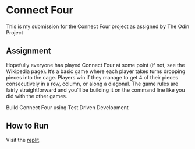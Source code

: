 # Connect Four

This is my submission for the Connect Four project as assigned by The Odin Project

## Assignment
Hopefully everyone has played Connect Four at some point (if not, see the Wikipedia page). It’s a basic game where each player takes turns dropping pieces into the cage. Players win if they manage to get 4 of their pieces consecutively in a row, column, or along a diagonal.
The game rules are fairly straightforward and you’ll be building it on the command line like you did with the other games.

Build Connect Four using Test Driven Development

## How to Run
Visit the [replit](https://replit.com/@krikcet/connectfour-1#lib/main.rb).